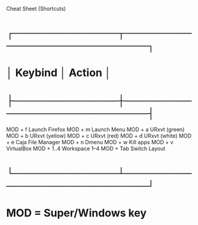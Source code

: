 Cheat Sheet (Shortcuts)

# ┌──────────────┬────────────────────────────┐
# │ Keybind      │ Action                     │
# ├──────────────┼────────────────────────────┤
  MOD + f        Launch Firefox
  MOD + m        Launch Menu
  MOD + a        URxvt (green)
  MOD + b        URxvt (yellow)
  MOD + c        URxvt (red)
  MOD + d        URxvt (white)
  MOD + e        Caja File Manager
  MOD + n        Dmenu
  MOD + w        Kill apps
  MOD + v        VirtualBox
  MOD + 1..4     Workspace 1–4
  MOD + Tab      Switch Layout
# └──────────────┴────────────────────────────┘
# MOD = Super/Windows key
